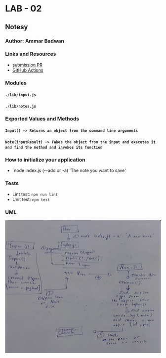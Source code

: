 # LAB - 02

## Notesy 

### Author: Ammar Badwan

### Links and Resources
- [submission PR](https://github.com/ammarBadwan-401-advanced-javascript/notes/pull/2)
- [GitHub Actions](https://github.com/ammarBadwan-401-advanced-javascript/notes/runs/687317645?check_suite_focus=true)

### Modules

#### `./lib/input.js`
#### `./lib/notes.js`

### Exported Values and Methods

#### `Input() -> Returns an object from the command line arguments`
#### `Note(inputResult) -> Takes the object from the input and executes it and find the method and invokes its function`

### How to initialize your application
* `node index.js (--add or -a) 'The note you want to save'

### Tests
* Lint test: `npm run lint`
* Unit test: `npm test`

### UML 
![UML Diagram Lab-01](./assets/whiteboard-lab-01.jpg)

